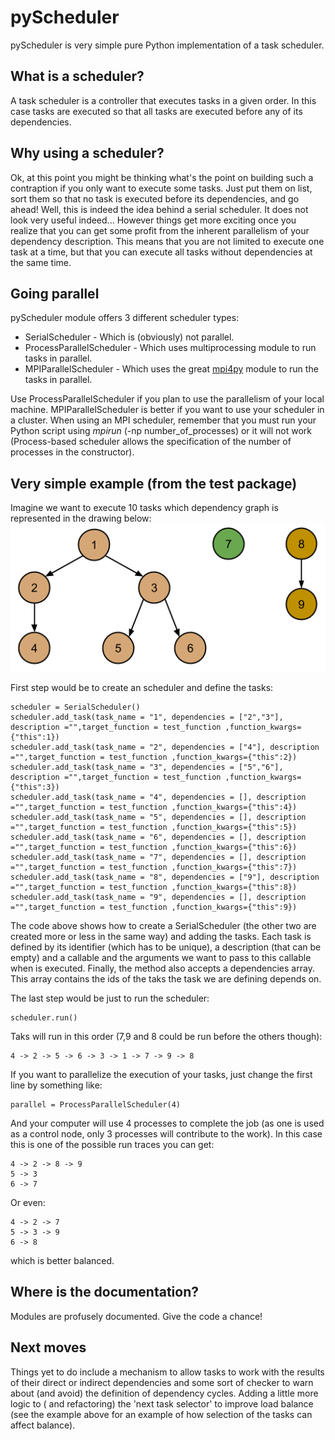 pyScheduler
===========

pyScheduler is very simple pure Python implementation of a task scheduler.

## What is a scheduler?
A task scheduler is a controller that executes tasks in a given order. In this case tasks are executed so that all
tasks are executed before any of its dependencies.

## Why using a scheduler?
Ok, at this point you might be thinking what's the point on building such a contraption if you only want to execute
some tasks. Just put them on list, sort them so that no task is executed before its dependencies, and go ahead! Well,
this is indeed the idea behind a serial scheduler. It does not look very useful indeed...
However things get more exciting once you realize that you can get some profit from the inherent parallelism of your dependency
description. This means that you are not limited to execute one task at a time, but that you can execute all tasks without
dependencies at the same time.

## Going parallel
pyScheduler module offers 3 different scheduler types:
- SerialScheduler - Which is (obviously) not parallel.
- ProcessParallelScheduler - Which uses multiprocessing module to run tasks in parallel.
- MPIParallelScheduler - Which uses the great [mpi4py](http://mpi4py.scipy.org/) module to run the tasks in parallel.

Use ProcessParallelScheduler if you plan to use the parallelism of your local machine. MPIParallelScheduler is better
if you want to use your scheduler in a cluster. When using an MPI scheduler, remember that you must run your Python
script using *mpirun* (-np number_of_processes) or it will not work (Process-based scheduler allows the specification
of the number of processes in the constructor).

## Very simple example (from the test package)
Imagine we want to execute 10 tasks which dependency graph is represented in the drawing below:
<img src='images/TaskDependencies.png' style = "margin-left: auto; margin-right: auto;"></img>

First step would be to create an scheduler and define the tasks:
```
scheduler = SerialScheduler()
scheduler.add_task(task_name = "1", dependencies = ["2","3"], description ="",target_function = test_function ,function_kwargs={"this":1})
scheduler.add_task(task_name = "2", dependencies = ["4"], description ="",target_function = test_function ,function_kwargs={"this":2})
scheduler.add_task(task_name = "3", dependencies = ["5","6"], description ="",target_function = test_function ,function_kwargs={"this":3})
scheduler.add_task(task_name = "4", dependencies = [], description ="",target_function = test_function ,function_kwargs={"this":4})
scheduler.add_task(task_name = "5", dependencies = [], description ="",target_function = test_function ,function_kwargs={"this":5})
scheduler.add_task(task_name = "6", dependencies = [], description ="",target_function = test_function ,function_kwargs={"this":6})
scheduler.add_task(task_name = "7", dependencies = [], description ="",target_function = test_function ,function_kwargs={"this":7})
scheduler.add_task(task_name = "8", dependencies = ["9"], description ="",target_function = test_function ,function_kwargs={"this":8})
scheduler.add_task(task_name = "9", dependencies = [], description ="",target_function = test_function ,function_kwargs={"this":9})
```
The code above shows how to create a SerialScheduler (the other two are created more or less in the same way) and adding the
tasks. Each task is defined by its identifier (which has to be unique), a description (that can be empty) and a callable and
the arguments we want to pass to this callable when is executed. Finally, the method also accepts a dependencies array. This array
contains the ids of the taks the task we are defining depends on.

The last step would be just to run the scheduler:
```
scheduler.run()
```
Taks will run in this order (7,9 and 8 could be run before the others though):
```
4 -> 2 -> 5 -> 6 -> 3 -> 1 -> 7 -> 9 -> 8
```
If you want to parallelize the execution of your tasks, just change the first line by something like:
```
parallel = ProcessParallelScheduler(4)
```
And your computer will use 4 processes to complete the job (as one is used as a control node, only 3 processes will
contribute to the work). In this case this is one of the possible run traces you can get:
```
4 -> 2 -> 8 -> 9
5 -> 3
6 -> 7
```
Or even:
```
4 -> 2 -> 7
5 -> 3 -> 9
6 -> 8
```
which is better balanced.

## Where is the documentation?
Modules are profusely documented. Give the code a chance!

## Next moves
Things yet to do include a mechanism to allow tasks to work with the results of their direct or indirect dependencies
and some sort of checker to warn about (and avoid) the definition of dependency cycles. Adding a little more logic to ( and
refactoring) the 'next task selector' to improve load balance (see the example above for an example of how selection
of the tasks can affect balance).
